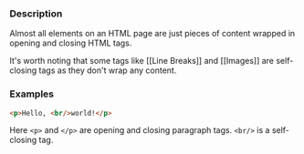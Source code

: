 ### Description
Almost all elements on an HTML page are just pieces of content wrapped in opening and closing HTML tags.

It's worth noting that some tags like [[Line Breaks]] and [[Images]] are self-closing tags as they don't wrap any content.
### Examples
```html
<p>Hello, <br/>world!</p>
```
Here `<p>` and `</p>` are opening and closing paragraph tags. `<br/>` is a self-closing tag.